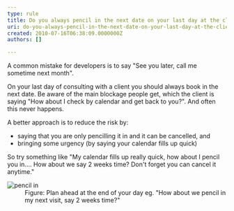```yaml
---
type: rule
title: Do you always pencil in the next date on your last day at the client?
uri: do-you-always-pencil-in-the-next-date-on-your-last-day-at-the-client
created: 2010-07-16T06:38:09.0000000Z
authors: []

---
```




<span class='intro'> A common mistake for developers is to say &quot;See you later, call me sometime next month&quot;. 
 </span>


  <p>On your last day of consulting with a client you should always book in the next date. Be aware of the main blockage people get, which the client is saying &quot;How about I check by calendar and get back to you?&quot;. And often this never happens. </p>
A better approach is to reduce the risk by&#58;
<ul>
    <li>saying that you are only pencilling it in and it can be cancelled, and </li>
    <li>bringing some urgency (by saying your calendar fills up quick) </li>
</ul>
<p>So try something like &quot;My calendar fills up really quick, how about I pencil you in.... How about we say 2 weeks time? Don't forget you can cancel it anytime.&quot; </p>
<dl class="goodImage">
    <dt><img alt="pencil in" src="http&#58;//www.ssw.com.au/ssw/Standards/Rules/Images/PencilIn.JPG" /> </dt>
    <dd>Figure&#58; Plan ahead at the end of your day eg. &quot;How about we pencil in my next visit, say 2 weeks time?&quot; </dd>
</dl>



